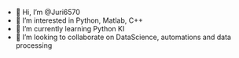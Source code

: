 - 👋 Hi, I’m @Juri6570
- 👀 I’m interested in Python, Matlab, C++
- 🌱 I’m currently learning Python KI
- 💞️ I’m looking to collaborate on DataScience, automations and data processing

<!---
Juri6570/Juri6570 is a ✨ special ✨ repository because its `README.md` (this file) appears on your GitHub profile.
You can click the Preview link to take a look at your changes.
--->
